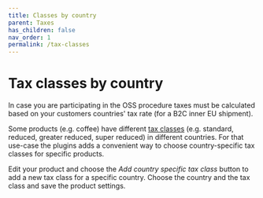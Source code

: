```yaml
---
title: Classes by country
parent: Taxes
has_children: false
nav_order: 1
permalink: /tax-classes
---
```


# Tax classes by country

In case you are participating in the OSS procedure taxes must be calculated based on your 
customers countries' tax rate (for a B2C inner EU shipment). 

Some products (e.g. coffee) have different [tax classes](https://europa.eu/youreurope/business/taxation/vat/vat-rules-rates/index_en.htm) (e.g. standard, reduced, greater reduced, super reduced) in different
countries. For that use-case the plugins adds a convenient way to choose country-specific tax classes for specific products.

Edit your product and choose the _Add country specific tax class_ button to add a new tax class for a specific country.
Choose the country and the tax class and save the product settings.
